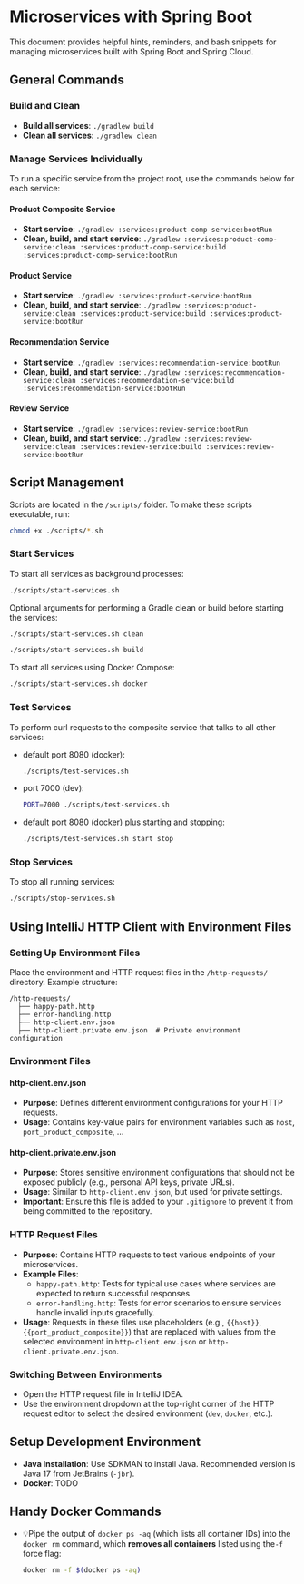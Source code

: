 # Microservices with Spring Boot

This document provides helpful hints, reminders, and bash snippets for managing microservices built with Spring Boot and Spring Cloud.

## General Commands

### Build and Clean
- **Build all services**: `./gradlew build`
- **Clean all services**: `./gradlew clean`

### Manage Services Individually
To run a specific service from the project root, use the commands below for each service:

#### Product Composite Service
- **Start service**: `./gradlew :services:product-comp-service:bootRun`
- **Clean, build, and start service**: `./gradlew :services:product-comp-service:clean :services:product-comp-service:build :services:product-comp-service:bootRun`

#### Product Service
- **Start service**: `./gradlew :services:product-service:bootRun`
- **Clean, build, and start service**: `./gradlew :services:product-service:clean :services:product-service:build :services:product-service:bootRun`

#### Recommendation Service
- **Start service**: `./gradlew :services:recommendation-service:bootRun`
- **Clean, build, and start service**: `./gradlew :services:recommendation-service:clean :services:recommendation-service:build :services:recommendation-service:bootRun`

#### Review Service
- **Start service**: `./gradlew :services:review-service:bootRun`
- **Clean, build, and start service**: `./gradlew :services:review-service:clean :services:review-service:build :services:review-service:bootRun`

## Script Management
Scripts are located in the `/scripts/` folder. To make these scripts executable, run:
```bash
chmod +x ./scripts/*.sh
```

### Start Services
To start all services as background processes:
```bash
./scripts/start-services.sh
```
Optional arguments for performing a Gradle clean or build before starting the services:
```bash
./scripts/start-services.sh clean
```
```bash
./scripts/start-services.sh build
```
To start all services using Docker Compose:
```bash
./scripts/start-services.sh docker
```


### Test Services
To perform curl requests to the composite service that talks to all other services:
- default port 8080 (docker):
  ```bash
  ./scripts/test-services.sh
  ```
- port 7000 (dev):
  ```bash
  PORT=7000 ./scripts/test-services.sh
  ```
- default port 8080 (docker) plus starting and stopping:
  ```bash
  ./scripts/test-services.sh start stop
  ```

### Stop Services
To stop all running services:
```bash
./scripts/stop-services.sh
```

## Using IntelliJ HTTP Client with Environment Files

### Setting Up Environment Files

Place the environment and HTTP request files in the `/http-requests/` directory. Example structure:

```plaintext
/http-requests/
  ├── happy-path.http
  ├── error-handling.http
  ├── http-client.env.json
  ├── http-client.private.env.json  # Private environment configuration
```

### Environment Files

#### http-client.env.json

- **Purpose**: Defines different environment configurations for your HTTP requests.
- **Usage**: Contains key-value pairs for environment variables such as `host`, `port_product_composite`, ...

#### http-client.private.env.json

- **Purpose**: Stores sensitive environment configurations that should not be exposed publicly (e.g., personal API keys, private URLs).
- **Usage**: Similar to `http-client.env.json`, but used for private settings.
- **Important**: Ensure this file is added to your `.gitignore` to prevent it from being committed to the repository.


### HTTP Request Files

- **Purpose**: Contains HTTP requests to test various endpoints of your microservices.
- **Example Files**:
  - `happy-path.http`: Tests for typical use cases where services are expected to return successful responses.
  - `error-handling.http`: Tests for error scenarios to ensure services handle invalid inputs gracefully.
- **Usage**: Requests in these files use placeholders (e.g., `{{host}}`, `{{port_product_composite}}`) that are replaced with values from the selected environment in `http-client.env.json` or `http-client.private.env.json`.

### Switching Between Environments

- Open the HTTP request file in IntelliJ IDEA.
- Use the environment dropdown at the top-right corner of the HTTP request editor to select the desired environment (`dev`, `docker`, etc.).



## Setup Development Environment
- **Java Installation**: Use SDKMAN to install Java. Recommended version is Java 17 from JetBrains (`-jbr`).
- **Docker**: TODO

## Handy Docker Commands
- 💡Pipe the output of `docker ps -aq` (which lists all container IDs) into the `docker rm` command, 
  which **removes all containers** listed using the`-f` force flag:
    ```bash
    docker rm -f $(docker ps -aq)
    ```

  
